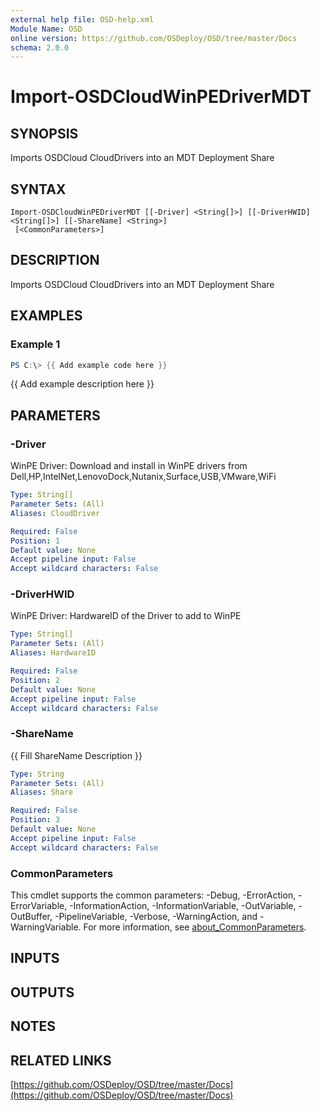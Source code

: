 ```yaml
---
external help file: OSD-help.xml
Module Name: OSD
online version: https://github.com/OSDeploy/OSD/tree/master/Docs
schema: 2.0.0
---
```


# Import-OSDCloudWinPEDriverMDT

## SYNOPSIS
Imports OSDCloud CloudDrivers into an MDT Deployment Share

## SYNTAX

```
Import-OSDCloudWinPEDriverMDT [[-Driver] <String[]>] [[-DriverHWID] <String[]>] [[-ShareName] <String>]
 [<CommonParameters>]
```

## DESCRIPTION
Imports OSDCloud CloudDrivers into an MDT Deployment Share

## EXAMPLES

### Example 1
```powershell
PS C:\> {{ Add example code here }}
```

{{ Add example description here }}

## PARAMETERS

### -Driver
WinPE Driver: Download and install in WinPE drivers from Dell,HP,IntelNet,LenovoDock,Nutanix,Surface,USB,VMware,WiFi

```yaml
Type: String[]
Parameter Sets: (All)
Aliases: CloudDriver

Required: False
Position: 1
Default value: None
Accept pipeline input: False
Accept wildcard characters: False
```

### -DriverHWID
WinPE Driver: HardwareID of the Driver to add to WinPE

```yaml
Type: String[]
Parameter Sets: (All)
Aliases: HardwareID

Required: False
Position: 2
Default value: None
Accept pipeline input: False
Accept wildcard characters: False
```

### -ShareName
{{ Fill ShareName Description }}

```yaml
Type: String
Parameter Sets: (All)
Aliases: Share

Required: False
Position: 3
Default value: None
Accept pipeline input: False
Accept wildcard characters: False
```

### CommonParameters
This cmdlet supports the common parameters: -Debug, -ErrorAction, -ErrorVariable, -InformationAction, -InformationVariable, -OutVariable, -OutBuffer, -PipelineVariable, -Verbose, -WarningAction, and -WarningVariable. For more information, see [about_CommonParameters](http://go.microsoft.com/fwlink/?LinkID=113216).

## INPUTS

## OUTPUTS

## NOTES

## RELATED LINKS

[https://github.com/OSDeploy/OSD/tree/master/Docs](https://github.com/OSDeploy/OSD/tree/master/Docs)

